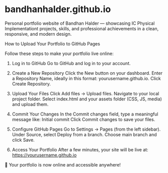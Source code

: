 # bandhanhalder.github.io
Personal portfolio website of Bandhan Halder — showcasing IC Physical Implementationt projects, skills, and professional achievements in a clean, responsive, and modern design.


How to Upload Your Portfolio to GitHub Pages

Follow these steps to make your portfolio live online:
1. Log in to GitHub
Go to GitHub and log in to your account.

2. Create a New Repository
Click the New button on your dashboard.
Enter a Repository Name, ideally in this format: yourusername.github.io.
Click Create Repository.

4. Upload Your Files
Click Add files → Upload files.
Navigate to your local project folder.
Select index.html and your assets folder (CSS, JS, media) and upload them.

5. Commit Your Changes
In the Commit changes field, type a meaningful message like:
Initial commit
Click Commit changes to save your files.

6. Configure GitHub Pages
Go to Settings → Pages (from the left sidebar).
Under Source, select Deploy from a branch.
Choose main branch and click Save.

7. Access Your Portfolio
After a few minutes, your site will be live at:
https://yourusername.github.io

🎉 Your portfolio is now online and accessible anywhere!
